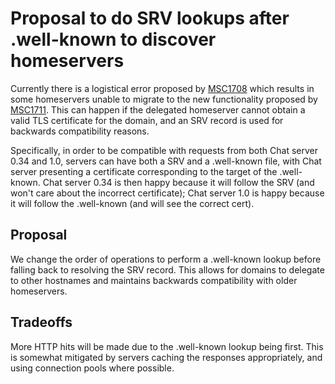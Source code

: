 # Proposal to do SRV lookups after .well-known to discover homeservers

Currently there is a logistical error proposed by [MSC1708](https://github.com/matrix-org/matrix-doc/pull/1708)
which results in some homeservers unable to migrate to the new functionality
proposed by [MSC1711](https://github.com/matrix-org/matrix-doc/pull/1711). This
can happen if the delegated homeserver cannot obtain a valid TLS certificate for
the domain, and an SRV record is used for backwards compatibility reasons.

Specifically, in order to be compatible with requests from both Chat server 0.34 and 1.0,
servers can have both a SRV and a .well-known file, with Chat server presenting a certificate
corresponding to the target of the .well-known. Chat server 0.34 is then happy because it
will follow the SRV (and won't care about the incorrect certificate); Chat server 1.0 is
happy because it will follow the .well-known (and will see the correct cert).

## Proposal

We change the order of operations to perform a .well-known lookup before falling
back to resolving the SRV record. This allows for domains to delegate to other
hostnames and maintains backwards compatibility with older homeservers.

## Tradeoffs

More HTTP hits will be made due to the .well-known lookup being first. This is
somewhat mitigated by servers caching the responses appropriately, and using
connection pools where possible.
